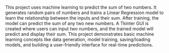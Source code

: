 This project uses machine learning to predict the sum of two numbers. It generates random pairs of numbers and trains a Linear Regression model to learn the relationship between the inputs and their sum. After training, the model can predict the sum of any two new numbers. A Tkinter GUI is created where users can input two numbers, and the trained model will predict and display their sum. This project demonstrates basic machine learning concepts like data generation, model training, saving/loading models, and building a user-friendly interface for real-time predictions.
